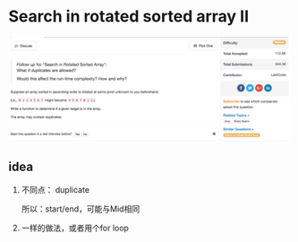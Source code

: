 # Search in rotated sorted array II

![](../../../../../.gitbook/assets/screen-shot-2018-02-04-at-3.03.17-pm.png)

## idea

1. 不同点： duplicate

    所以：start/end，可能与Mid相同

2. 一样的做法，或者用个for loop

